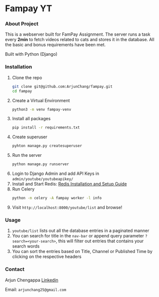 # Fampay YT
### About Project
This is a webserver built for FamPay Assignment. The server runs a task every **2min** to fetch videos related to cats and
stores it in the database. All the basic and bonus requirements have been met.

Built with Python (Django)

### Installation

1. Clone the repo
   ```sh
   git clone git@github.com:ArjunChang/fampay.git
   cd fampay
   ```
2. Create a Virtual Environment
   ```sh
   python3 -m venv fampay-venv
   ```
3. Install all packages
   ```sh
   pip install -r requirements.txt
   ```
4. Create superuser
   ```sh
   pyhton manage.py createsuperuser
   ```
5. Run the server
   ```sh
   python manage.py runserver
   ```
6. Login to Django Admin and add API Keys in `admin/youtube/youtubeapikey/`
7. Install and Start Redis: [Redis Installation and Setup Guide](https://redis.io/docs/getting-started/installation/)
8. Run Celery
   ```sh
   python -m celery -A fampay worker -l info
   ```
9. Visit `http://localhost:8000/youtube/list` and browse!

### Usage
1. `youtube/list` lists out all the database entries in a paginated manner
2. You can search for title in the `nav-bar` or append query parameter `?search=<your-search>`, this will filter out entries that contains your search words
3. You can sort the entries based on Title, Channel or Published Time by clicking on the respective headers


### Contact
Arjun Chengappa [Linkedin](https://www.linkedin.com/in/arjun-chengappa-159b811a2/)

Email: `arjunchang25@gmail.com`
